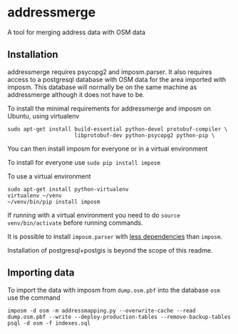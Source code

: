 # addressmerge #

A tool for merging address data with OSM data

## Installation ##

addressmerge requires psycopg2 and imposm.parser. It also requires access to a postgresql database with OSM data for the area imported with imposm. This database will normally be on the same machine as addressmerge although it does not have to be.

To install the minimal requirements for addressmerge and imposm on Ubuntu, using virtualenv

```
sudo apt-get install build-essential python-devel protobuf-compiler \
					 libprotobuf-dev python-psycopg2 python-pip \
```

You can then install imposm for everyone or in a virtual environment

To install for everyone use ```sudo pip install imposm```

To use a virtual environment
```
sudo apt-get install python-virtualenv
virtualenv ~/venv
~/venv/bin/pip install imposm
```
If running with a virtual environment you need to do ```source venv/bin/activate``` before running commands.

It is possible to install ```imposm.parser``` with [less dependencies](http://dev.omniscale.net/imposm.parser/index.html#document-install) than ```imposm```.

Installation of postgresql+postgis is beyond the scope of this readme.

## Importing data ##
To import the data with imposm from ```dump.osm.pbf``` into the database ```osm``` use the command

```
imposm -d osm -m addressmapping.py --overwrite-cache --read dump.osm.pbf --write --deploy-production-tables --remove-backup-tables
psql -d osm -f indexes.sql
```
